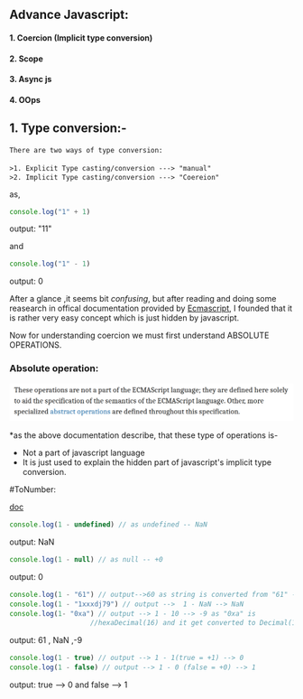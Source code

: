 ## Advance Javascript:

#### 1. Coercion (Implicit type conversion)
#### 2. Scope
#### 3. Async js
#### 4. OOps


## 1. Type conversion:-

```
There are two ways of type conversion:
 
>1. Explicit Type casting/conversion ---> "manual"
>2. Implicit Type casting/conversion ---> "Coereion"
```

as, 

```js
console.log("1" + 1)
```
output: "11"
 
and

```js
console.log("1" - 1)
```
output: 0

After a glance ,it seems bit  *confusing*, but after reading and doing some reasearch in offical documentation provided by <a href="https://262.ecma-international.org/10.0/#sec-abstract-operations">Ecmascript</a>, I founded that it is rather very easy concept which is just hidden by javascript.

Now for understanding coercion we must first understand ABSOLUTE OPERATIONS.

### Absolute operation:

![doc image](https://github.com/mak650650/myJsNotes/blob/2a2f5a076cb93b5ea8ba95ba126a3dec584a0784/ab.png)

*as the  above documentation describe, that these type of operations is-

- Not a part of javascript language 
- It is just used to explain the hidden part of javascript's  implicit type conversion.

#ToNumber:

<a href="https://262.ecma-international.org/10.0/#sec-tonumber">doc</a>
```js
console.log(1 - undefined) // as undefined -- NaN
```
output: NaN

```js
console.log(1 - null) // as null -- +0
```
output: 0

```js
console.log(1 - "61") // output-->60 as string is converted from "61" --> 61
console.log(1 - "1xxxdj79") // output -->  1 - NaN --> NaN
console.log(1- "0xa") // output --> 1 - 10 --> -9 as "0xa" is 
					//hexaDecimal(16) and it get converted to Decimal(10).
```
output: 61 , NaN ,-9

```js
console.log(1 - true) // output --> 1 - 1(true = +1) --> 0
console.log(1 - false) // output --> 1 - 0 (false = +0) --> 1
```
output: true --> 0 and false --> 1
